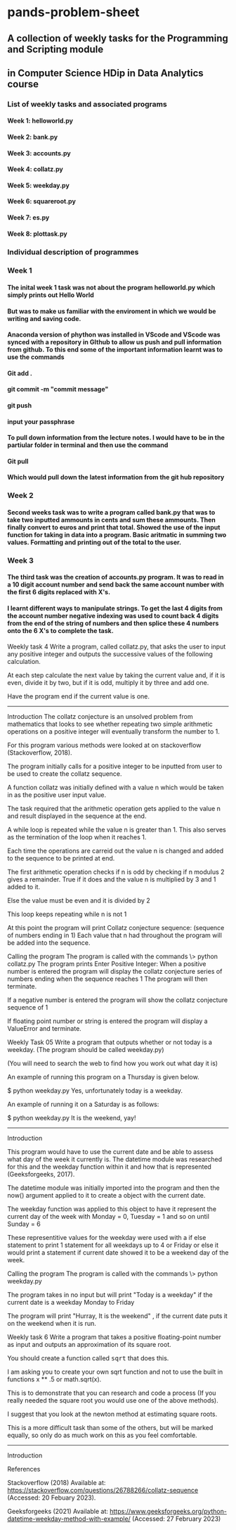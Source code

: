 # pands-problem-sheet

## A collection of weekly tasks for the Programming and Scripting module
## in Computer Science HDip in Data Analytics course

### List of weekly tasks and associated programs
#### Week 1:    helloworld.py
#### Week 2:    bank.py
#### Week 3:    accounts.py
#### Week 4:    collatz.py
#### Week 5:    weekday.py
#### Week 6:    squareroot.py
#### Week 7:    es.py
#### Week 8:    plottask.py

### Individual description of programmes

### Week 1
#### The inital week 1 task was not about the program helloworld.py which simply prints out Hello World
#### But was to make us familiar with the enviroment in which we would be writing and saving code.
#### Anaconda version of phython was installed in VScode and VScode was synced with a repository in GIthub to allow us push and pull information from github. To this end some of the important information learnt was to use the commands 
#### Git add .
#### git commit -m "commit message"
#### git push
#### input your passphrase
#### To pull down information from the lecture notes. I would have to be in the partiular folder in terminal and then use the command
#### Git pull 
#### Which would pull down the latest information from the git hub repository


### Week 2
#### Second weeks task was to write a program called bank.py that was to take two inputted ammounts in cents and sum these ammounts. Then finally convert to euros and print that total. Showed the use of the input function for taking in data into a program. Basic aritmatic in summing two values. Formatting and printing out of the total to the user.

### Week 3
#### The third task was the creation of accounts.py program. It was to read in a 10 digit account number and send back the same account number with the first 6 digits replaced with X's.
#### I learnt different ways to manipulate strings. To get the last 4 digits from the account number negative indexing was used to count back 4 digits from the end of the string of numbers and then splice these 4 numbers onto the 6 X's to complete the task.


Weekly task 4
Write a program, called collatz.py, that asks the user to input any positive integer and outputs the successive values of the following calculation.

At each step calculate the next value by taking the current value and, if it is even, divide it by two, but if it is odd, multiply it by three and add one.

Have the program end if the current value is one.

-----------------
Introduction
The collatz conjecture is an unsolved problem from mathematics that looks to see whether repeating two simple arithmetic operations on a positive integer will eventually transform the number to 1.

For this program various methods were looked at on stackoverflow (Stackoverflow, 2018). 

The program initially calls for a positive  integer to be inputted from user to be used to create the collatz sequence.

A function collatz was initially defined with a value n which would be taken in as the positive user input value.

The task required that the arithmetic operation gets applied to the value n and result displayed in the sequence at the end.

A while loop is repeated while the value n is greater than 1. This also serves as the termination of the loop when it reaches 1.

Each time the operations are carreid out the value n is changed and added to the sequence to be printed at end.

The first arithmetic operation checks if n is odd by checking if n modulus 2 gives a remainder. True if it does and the value n is multiplied by 3 and 1 added to it.

Else the value must be even and it is divided by 2

This loop keeps repeating while n is not 1

At this point the program will print
Collatz conjecture sequence: (sequence of numbers ending in 1)
Each  value that n had throughout the program will be added into the sequence.



Calling the program
The program is called with the commands 
\\> python collatz.py
The program prints 
    Enter Positive Integer: 
When a positive number is entered the program will display the collatz conjecture series of numbers ending when the sequence reaches 1
The program will then terminate.

If a negative number is entered the program will show the collatz conjecture sequence of 1

If floating point number or string is entered the program will display a ValueError and terminate.


Weekly Task 05
Write a program that outputs whether or not today is a weekday. (The program should be called weekday.py)

(You will need to search the web to find how you work out what day it is)

An example of running this program on a Thursday is given below.

$ python weekday.py
Yes, unfortunately today is a weekday.


An example of running it on a Saturday is as follows:

$ python weekday.py
It is the weekend, yay!

----------------------
Introduction

This program would have to use the current date and be able to assess what day of the week it currently is. The datetime module was researched for this and the weekday function within it and how that is represented (Geeksforgeeks, 2017).

The datetime module was initially imported into the program and then the now() argument applied to it to create a object with the current date.

The weekday function was applied to this object to have it represent the current day of the week
with Monday = 0, Tuesday = 1 and so on until Sunday = 6

These representitive values for the weekday were used with a if else statement to print 1 statement for all weekdays up to 4 or Friday or else it would print a statement if current date showed it to be a weekend day of the week.

Calling the program
The program is called with the commands 
\\> python weekday.py

The program takes in no input but will print
"Today is a weekday" if the current date is a weekday Monday to Friday

The program will print
"Hurray, It is the weekend" , if the current date puts it on the weekend when it is run.


Weekly task 6
Write a program that takes a positive floating-point number as input and outputs an approximation of its square root.

You should create a function called <tt>sqrt</tt> that does this.

I am asking you to create your own sqrt function and not to use the built in functions x ** .5 or math.sqrt(x).

This is to demonstrate that you can research and code a process (If you really needed the square root you would use one of the above methods).

I suggest that you look at the newton method at estimating square roots.

This is a more difficult task than some of the others, but will be marked equally, so only do as much work on this as you feel comfortable.


-------------
Introduction










References




Stackoverflow (2018) Available at: https://stackoverflow.com/questions/26788266/collatz-sequence (Accessed: 20 Febuary 2023).

Geeksforgeeks (2021) Available at: https://www.geeksforgeeks.org/python-datetime-weekday-method-with-example/ (Accessed: 27 February 2023)